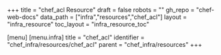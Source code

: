 +++
title = "chef_acl Resource"
draft = false
robots = ""
gh_repo = "chef-web-docs"
data_path = ["infra","resources","chef_acl"]
layout = "infra_resource"
toc_layout = "infra_resource_toc"

[menu]
  [menu.infra]
    title = "chef_acl"
    identifier = "chef_infra/resources/chef_acl"
    parent = "chef_infra/resources"
+++

<!-- The contents of this page are automatically generated from the chef_acl.yaml file in the data directory. -->
<!-- To suggest a change, edit the https://github.com/chef/chef/blob/master/lib/chef/resource/chef_acl.rb file
      and submit a pull request to the https://github.com/chef/chef repository. -->
